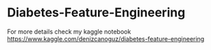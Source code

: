 # Diabetes-Feature-Engineering
For more details check my kaggle notebook https://www.kaggle.com/denizcanoguz/diabetes-feature-engineering

